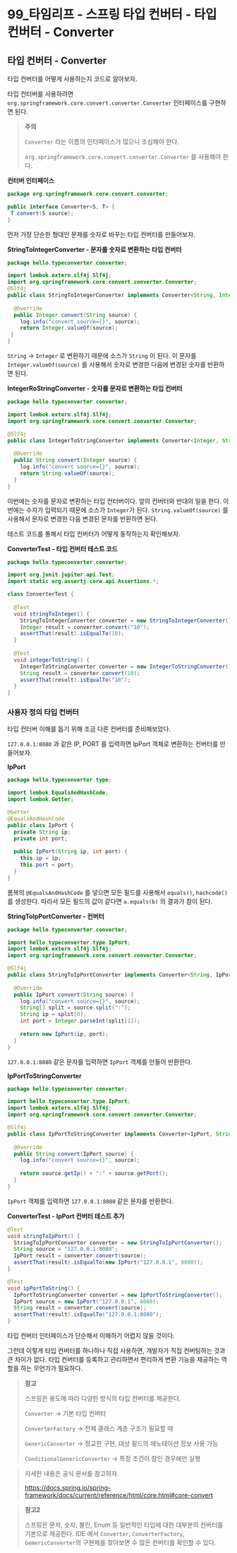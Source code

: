 # 99_타임리프 - 스프링 타입 컨버터 - 타입 컨버터 - Converter

## 타입 컨버터 - Converter

타입 컨버터를 어떻게 사용하는지 코드로 알아보자.

타입 컨터버를 사용하려면 `org.springframework.core.convert.converter.Converter` 인터페이스를 구현하면 된다.



> **주의**
>
> `Converter` 라는 이름의 인터페이스가 많으니 조심해야 한다.
>
> `org.springframework.core.convert.converter.Converter` 를 사용해야 한다.



**컨터버 인터페이스**

```java
package org.springframework.core.convert.converter;

public interface Converter<S, T> {
 T convert(S source);
}
```

먼저 가장 단순한 형대인 문제를 숫자로 바꾸는 타입 컨버터를 만들어보자.



**StringToIntegerConverter - 문자를 숫자로 변환하는 타입 컨버터**

```java
package hello.typeconverter.converter;

import lombok.extern.slf4j.Slf4j;
import org.springframework.core.convert.converter.Converter;
@Slf4j
public class StringToIntegerConverter implements Converter<String, Integer> {
 
  @Override
  public Integer convert(String source) {
    log.info("convert source={}", source);
    return Integer.valueOf(source);
 }
}
```

`String` -> `Integer` 로 변환하기 때문에 소스가 `String` 이 된다. 이 문자를 `Integer.valueOf(source)` 를 사용해서 숫자로 변경한 다음에 변경된 숫자를 반환하면 된다.



**IntegerRoStringConverter - 숫자를 문자로 변환하는 타입 컨버터**

```java
package hello.typeconverter.converter;

import lombok.extern.slf4j.Slf4j;
import org.springframework.core.convert.converter.Converter;

@Slf4j
public class IntegerToStringConverter implements Converter<Integer, String> {
 
  @Override
  public String convert(Integer source) {
    log.info("convert source={}", source);
    return String.valueOf(source);
  }
}
```

이번에는 숫자를 문자로 변환하는 타입 컨터버이다. 앞의 컨버터와 반대의 일을 한다. 이번에는 수자가 입력되기 때문에 소스가 `Integer`가 된다. `String.valueOf(source)` 를 사용해서 문자로 변경한 다음 변경된 문자를 반환하면 된다.



테스트 코드를 통해서 타입 컨버터가 어떻게 동작하는지 확인해보자.

**ConverterTest - 타입 컨버터 테스트 코드**

```java
package hello.typeconverter.converter;

import org.junit.jupiter.api.Test;
import static org.assertj.core.api.Assertions.*;

class ConverterTest {
 
  @Test
  void stringToInteger() {
    StringToIntegerConverter converter = new StringToIntegerConverter();
    Integer result = converter.convert("10");
    assertThat(result).isEqualTo(10);
  }
 
  @Test
  void integerToString() {
    IntegerToStringConverter converter = new IntegerToStringConverter();
    String result = converter.convert(10);
    assertThat(result).isEqualTo("10");
  }
}
```



### 사용자 정의 타입 컨버터

타입 컨터버 이해를 돕기 위해 조금 다른 컨버터를 준비해보았다.

`127.0.0.1:8080` 과 같은 IP, PORT 를 입력하면 IpPort 객체로 변환하는 컨버터를 만들어보자.

**IpPort**

```java
package hello.typeconverter.type;

import lombok.EqualsAndHashCode;
import lombok.Getter;

@Getter
@EqualsAndHashCode
public class IpPort {
  private String ip;
  private int port;
  
  public IpPort(String ip, int port) {
    this.ip = ip;
    this.port = port;
  }
}
```

롬복의 `@EqualsAndHashCode` 를 넣으면 모든 필드를 사용해서 `equals()`, `hashcode()` 를 생성한다. 따라서 모든 필드의 값이 같다면 `a.equals(b)` 의 결과가 참이 된다.



**StringToIpPortConverter - 컨버터**

```java
package hello.typeconverter.converter;

import hello.typeconverter.type.IpPort;
import lombok.extern.slf4j.Slf4j;
import org.springframework.core.convert.converter.Converter;

@Slf4j
public class StringToIpPortConverter implements Converter<String, IpPort> {
  
  @Override
  public IpPort convert(String source) {
    log.info("convert source={}", source);
    String[] split = source.split(":");
    String ip = split[0];
    int port = Integer.parseInt(split[1]);
    
    return new IpPort(ip, port);
  }
}

```

`127.0.0.1:8080` 같은 문자를 입력하면 `IpPort` 객체를 만들어 반환한다.



**IpPortToStringConverter**

```java
package hello.typeconverter.converter;

import hello.typeconverter.type.IpPort;
import lombok.extern.slf4j.Slf4j;
import org.springframework.core.convert.converter.Converter;

@Slf4j
public class IpPortToStringConverter implements Converter<IpPort, String> {
  
  @Override
  public String convert(IpPort source) {
    log.info("convert source={}", source);
    
    return source.getIp() + ":" + source.getPort();
  }
}
```

`IpPort` 객체를 입력하면 `127.0.0.1:8080` 같은 문자를 반환한다.



**ConverterTest - IpPort 컨버터 테스트 추가**

```java
@Test
void stringToIpPort() {
  StringToIpPortConverter converter = new StringToIpPortConverter();
  String source = "127.0.0.1:8080";
  IpPort result = converter.convert(source);
  assertThat(result).isEqualTo(new IpPort("127.0.0.1", 8080));
}

@Test
void ipPortToString() {
  IpPortToStringConverter converter = new IpPortToStringConverter();
  IpPort source = new IpPort("127.0.0.1", 8080);
  String result = converter.convert(source);
  assertThat(result).isEqualTo("127.0.0.1:8080");
}
```

타입 컨버터 인터페이스가 단순해서 이해하기 어렵지 않을 것이다.

그런데 이렇게 타입 컨버터를 하나하나 직접 사용하면, 개발자가 직접 컨버팅하는 것과 큰 차이가 없다. 타입 컨버터를 등록하고 관리하면서 편리하게 변환 기능을 제공하는 역할을 하는 무언가가 필요하다.



> **참고**
>
> 스프링은 용도에 따라 다양한 방식의 타입 컨버터를 제공한다.
>
> `Converter` -> 기본 타입 컨버터
>
> `ConverterFactory` -> 전체 클래스 계층 구조가 필요할 때
>
> `GenericConverter` -> 정교한 구현, 대상 필드의 애노테이션 정보 사용 가능
>
> `ConditionalGenericConverter` -> 특정 조건이 참인 경우에만 실행



> 자세한 내용은 공식 문서를 참고하자.
>
> https://docs.spring.io/spring-framework/docs/current/reference/html/core.html#core-convert



> **참고2**
>
> 스프링은 문자, 숫자, 불린, Enum 등 일반적인 타입에 대한 대부분의 컨버터를 기본으로 제공한다. IDE 에서 `Converter`, `ConverterFactory`, `GemericConverter`의 구현체를 찾아보면 수 많은 컨버터를 확인할 수 있다.

